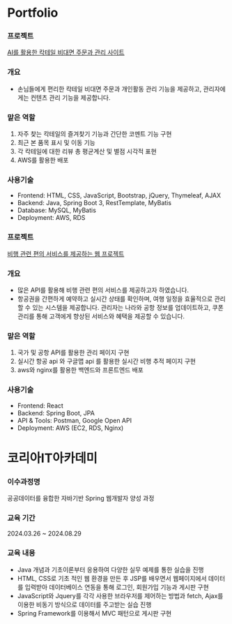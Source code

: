 # Portfolio
### 프로젝트
[AI를 활용한 칵테일 비대면 주문과 관리 사이트](https://github.com/GayeonHong726/LubberDuck.git)

### 개요
- 손님들에게 편리한 칵테일 비대면 주문과 개인활동 관리 기능을 제공하고, 관리자에게는 컨텐츠 관리 기능을 제공합니다.

### 맡은 역할
1. 자주 찾는 칵테일의 즐겨찾기 기능과 간단한 코멘트 기능 구현 
2. 최근 본 품목 표시 및 이동 기능
3. 각 칵테일에 대한 리뷰 총 평균계산 및 별점 시각적 표현
4. AWS를 활용한 배포

### 사용기술
- Frontend: HTML, CSS, JavaScript, Bootstrap, jQuery, Thymeleaf, AJAX
- Backend: Java, Spring Boot 3, RestTemplate, MyBatis
- Database: MySQL, MyBatis
- Deployment: AWS, RDS

### 프로젝트
[비행 관련 편의 서비스를 제공하는 웹 프로젝트](https://github.com/GayeonHong726/RubberFlightProject.git)

### 개요
- 많은 API를 활용해 비행 관련 편의 서비스를 제공하고자 하였습니다.
- 항공권을 간편하게 예약하고 실시간 상태를 확인하며, 여행 일정을 효율적으로 관리할 수 있는 시스템을 제공합니다. 관리자는 나라와 공항 정보를 업데이트하고, 쿠폰 관리를 통해 고객에게 향상된 서비스와 혜택을 제공할 수 있습니다.

### 맡은 역할
1. 국가 및 공항 API를 활용한 관리 페이지 구현
2. 실시간 항공 api 와 구글맵 api 를 활용한 실시간 비행 추적 페이지 구현
3. aws와 nginx를 활용한 백엔드와 프론트엔드 배포

### 사용기술
- Frontend: React
- Backend: Spring Boot, JPA
- API & Tools: Postman, Google Open API
- Deployment: AWS (EC2, RDS, Nginx)

# 코리아IT아카데미
### 이수과정명
공공데이터를 융합한 자바기반 Spring 웹개발자 양성 과정
### 교육 기간
2024.03.26 ~ 2024.08.29
### 교육 내용
- Java 개념과 기초이론부터 응용하여 다양한 실무 예제를 통한 실습을 진행 
- HTML, CSS로 기초 적인 웹 환경을 만든 후 JSP를 배우면서 웹페이지에서 데이터를 입력받아 데이터베이스 연동을 통해 로그인, 회원가입 기능과 게시판 구현 
- JavaScript와 Jquery를 각각 사용한 브라우저를 제어하는 방법과 fetch, Ajax를 이용한 비동기 방식으로 데이터를 주고받는 실습 진행 
- Spring Framework를 이용해서 MVC 패턴으로 게시판 구현
